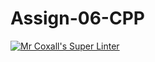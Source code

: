 # Assign-06-CPP
[![Mr Coxall's Super Linter](https://github.com/ICS3U-Programming-Kent-Gatera/Assign-06-CPP/workflows/Mr%20Coxall's%20Super%20Linter/badge.svg)](https://github.com/ICS3U-Programming-Kent-Gatera/Assign-06-CPP/actions/)
